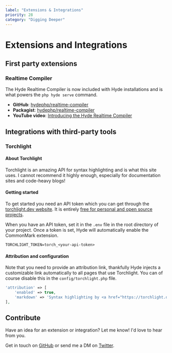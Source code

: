 ```yaml
---
label: "Extensions & Integrations"
priority: 28
category: "Digging Deeper"
---
```


# Extensions and Integrations

## First party extensions

### Realtime Compiler

The Hyde Realtime Compiler is now included with Hyde
installations and is what powers the `php hyde serve` command.

- **GitHub**: [hydephp/realtime-compiler](https://github.com/hydephp/realtime-compiler)
- **Packagist**: [hydephp/realtime-compiler](https://packagist.org/packages/hyde/realtime-compiler) 
- **YouTube video**: [Introducing the Hyde Realtime Compiler](https://www.youtube.com/watch?v=1ZM4fQMKi64)


## Integrations with third-party tools

### Torchlight

#### About Torchlight
Torchlight is an amazing API for syntax highlighting and is what this site uses.
I cannot recommend it highly enough, especially for documentation sites and code-heavy blogs!

#### Getting started
To get started you need an API token which you can get through the [torchlight.dev website](https://torchlight.dev/).
It is entirely [free for personal and open source projects](https://torchlight.dev/#pricing).

When you have an API token, set it in the `.env` file in the root directory of your project.
Once a token is set, Hyde will automatically enable the CommonMark extension.

```env
TORCHLIGHT_TOKEN=torch_<your-api-token>
```

#### Attribution and configuration

Note that you need to provide an attribution link, thankfully Hyde injects a customizable link automatically to all pages
that use Torchlight. You can of course disable this in the `config/torchlight.php` file.
```php
'attribution' => [
	'enabled' => true,
	'markdown' => 'Syntax highlighting by <a href="https://torchlight.dev/" rel="noopener nofollow">Torchlight.dev</a>',
],
```





## Contribute

Have an idea for an extension or integration? Let me know! I'd love to hear from you.

Get in touch on [GitHub](https://github.com/hydephp/Hyde) or send me a DM on [Twitter](https://twitter.com/StressedDev).